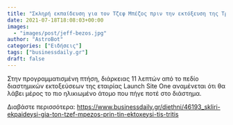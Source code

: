 ```yaml
---
title: "Σκληρή εκπαίδευση για τον Τζεφ Μπέζος πριν την εκτόξευση της Τρίτης"
date: 2021-07-18T18:08:03+00:00
images:
  - "images/post/jeff-bezos.jpg"
author: "AstroBot"
categories: ["Ειδήσεις"]
tags: ["businessdaily.gr"]
draft: false
---
```


Στην προγραμματισμένη πτήση, διάρκειας 11 λεπτών από το πεδίο διαστημικών εκτοξεύσεων της εταιρίας Launch Site One αναμένεται ότι θα λάβει μέρος το πιο ηλικιωμένο άτομο που πήγε ποτέ στο διάστημα.

Διαβάστε περισσότερα: https://www.businessdaily.gr/diethni/46193_skliri-ekpaideysi-gia-ton-tzef-mpezos-prin-tin-ektoxeysi-tis-tritis
